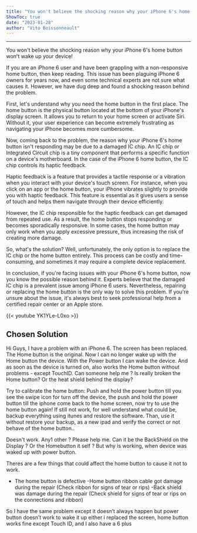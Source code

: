 ```yaml
---
title: "You won't believe the shocking reason why your iPhone 6's home button won't wake up your device!"
ShowToc: true 
date: "2023-01-28"
author: "Vito Boissonneault"
---
```

*****
You won't believe the shocking reason why your iPhone 6's home button won't wake up your device!

If you are an iPhone 6 user and have been grappling with a non-responsive home button, then keep reading. This issue has been plaguing iPhone 6 owners for years now, and even some technical experts are not sure what causes it. However, we have dug deep and found a shocking reason behind the problem.

First, let's understand why you need the home button in the first place. The home button is the physical button located at the bottom of your iPhone's display screen. It allows you to return to your home screen or activate Siri. Without it, your user experience can become extremely frustrating as navigating your iPhone becomes more cumbersome.

Now, coming back to the problem, the reason why your iPhone 6's home button isn't responding may be due to a damaged IC chip. An IC chip or Integrated Circuit chip is a tiny component that performs a specific function on a device's motherboard. In the case of the iPhone 6 home button, the IC chip controls its haptic feedback.

Haptic feedback is a feature that provides a tactile response or a vibration when you interact with your device's touch screen. For instance, when you click on an app or the home button, your iPhone vibrates slightly to provide you with haptic feedback. This feature is essential as it gives users a sense of touch and helps them navigate through their device efficiently.

However, the IC chip responsible for the haptic feedback can get damaged from repeated use. As a result, the home button stops responding or becomes sporadically responsive. In some cases, the home button may only work when you apply excessive pressure, thus increasing the risk of creating more damage.

So, what's the solution? Well, unfortunately, the only option is to replace the IC chip or the home button entirely. This process can be costly and time-consuming, and sometimes it may require a complete device replacement.

In conclusion, if you're facing issues with your iPhone 6's home button, now you know the possible reason behind it. Experts believe that the damaged IC chip is a prevalent issue among iPhone 6 users. Nevertheless, repairing or replacing the home button is the only way to solve this problem. If you're unsure about the issue, it's always best to seek professional help from a certified repair center or an Apple store.

{{< youtube YK1YLe-L0xo >}} 



## Chosen Solution
 Hi Guys,
I have a problem with an iPhone 6. The screen has been replaced. The Home button is the original.
Now I can no longer wake up with the Home button the device. With the Power button I can wake the device. And as soon as the device is turned on, also works the Home button without problems - except TouchID.
Can someone help me ? Is really broken the Home button? Or the heat shield behind the display?

 Try to calibrate the home button:
Push and hold the power button till you see the swipe icon for turn off the device,
the push and hold the power button till the iphone come back to the home screen,
now try to use the home button again!
If still not work, for well understand what could be, backup everything using itunes and restore the software.
Than, use it without restore your backup, as a new ipad and verify the correct or not behave of the home button..

 Doesn't work. Any1 other ? Please help me. Can it be the BackShield on the Display ? Or the Homebutton it self ?  But why is working, when device was waked up with power button.

 Theres are a few things that could affect the home button to cause it not to work.
- The home button is defective
-Home button ribbon cable got damage during the repair (Check ribbon for signs of tear or rips)
-Back shield was damage during the repair (Check shield for signs of tear or rips on the connections and ribbon)

 So I have the same problem except it doesn’t always happen but power button doesn’t work to wake it up either
i replaced the screen, home button works fine except Touch ID, and I also have a 6 plus




